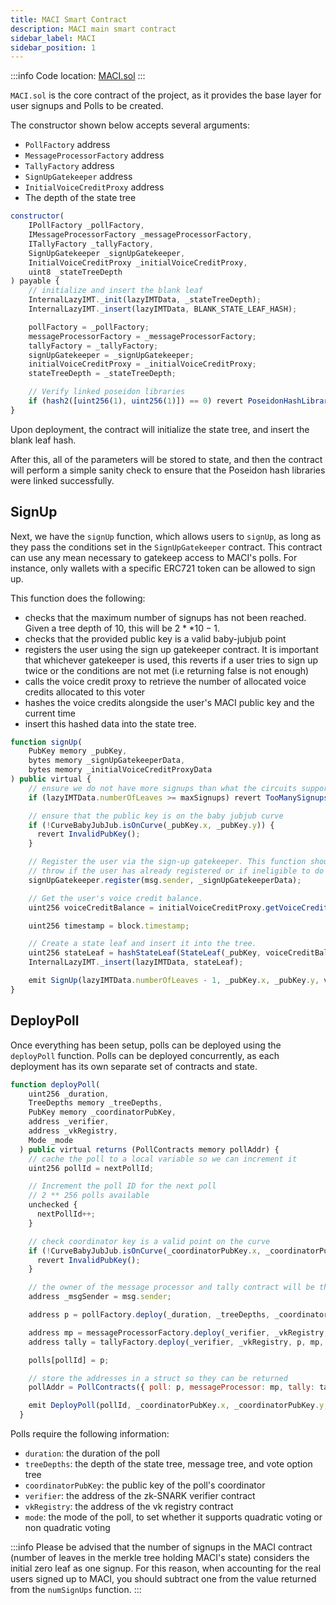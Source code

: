 ```yaml
---
title: MACI Smart Contract
description: MACI main smart contract
sidebar_label: MACI
sidebar_position: 1
---
```


:::info
Code location: [MACI.sol](https://github.com/privacy-scaling-explorations/maci/blob/dev/contracts/contracts/MACI.sol)
:::

`MACI.sol` is the core contract of the project, as it provides the base layer for user signups and Polls to be created.

The constructor shown below accepts several arguments:

- `PollFactory` address
- `MessageProcessorFactory` address
- `TallyFactory` address
- `SignUpGatekeeper` address
- `InitialVoiceCreditProxy` address
- The depth of the state tree

```javascript
constructor(
    IPollFactory _pollFactory,
    IMessageProcessorFactory _messageProcessorFactory,
    ITallyFactory _tallyFactory,
    SignUpGatekeeper _signUpGatekeeper,
    InitialVoiceCreditProxy _initialVoiceCreditProxy,
    uint8 _stateTreeDepth
) payable {
    // initialize and insert the blank leaf
    InternalLazyIMT._init(lazyIMTData, _stateTreeDepth);
    InternalLazyIMT._insert(lazyIMTData, BLANK_STATE_LEAF_HASH);

    pollFactory = _pollFactory;
    messageProcessorFactory = _messageProcessorFactory;
    tallyFactory = _tallyFactory;
    signUpGatekeeper = _signUpGatekeeper;
    initialVoiceCreditProxy = _initialVoiceCreditProxy;
    stateTreeDepth = _stateTreeDepth;

    // Verify linked poseidon libraries
    if (hash2([uint256(1), uint256(1)]) == 0) revert PoseidonHashLibrariesNotLinked();
}

```

Upon deployment, the contract will initialize the state tree, and insert the blank leaf hash.

After this, all of the parameters will be stored to state, and then the contract will perform a simple sanity check to ensure that the Poseidon hash libraries were linked successfully.

## SignUp

Next, we have the `signUp` function, which allows users to `signUp`, as long as they pass the conditions set in the `SignUpGatekeeper` contract. This contract can use any mean necessary to gatekeep access to MACI's polls. For instance, only wallets with a specific ERC721 token can be allowed to sign up.

This function does the following:

- checks that the maximum number of signups has not been reached. Given a tree depth of 10, this will be $2 ** 10 - 1$.
- checks that the provided public key is a valid baby-jubjub point
- registers the user using the sign up gatekeeper contract. It is important that whichever gatekeeper is used, this reverts if a user tries to sign up twice or the conditions are not met (i.e returning false is not enough)
- calls the voice credit proxy to retrieve the number of allocated voice credits allocated to this voter
- hashes the voice credits alongside the user's MACI public key and the current time
- insert this hashed data into the state tree.

```javascript
function signUp(
    PubKey memory _pubKey,
    bytes memory _signUpGatekeeperData,
    bytes memory _initialVoiceCreditProxyData
) public virtual {
    // ensure we do not have more signups than what the circuits support
    if (lazyIMTData.numberOfLeaves >= maxSignups) revert TooManySignups();

    // ensure that the public key is on the baby jubjub curve
    if (!CurveBabyJubJub.isOnCurve(_pubKey.x, _pubKey.y)) {
      revert InvalidPubKey();
    }

    // Register the user via the sign-up gatekeeper. This function should
    // throw if the user has already registered or if ineligible to do so.
    signUpGatekeeper.register(msg.sender, _signUpGatekeeperData);

    // Get the user's voice credit balance.
    uint256 voiceCreditBalance = initialVoiceCreditProxy.getVoiceCredits(msg.sender, _initialVoiceCreditProxyData);

    uint256 timestamp = block.timestamp;

    // Create a state leaf and insert it into the tree.
    uint256 stateLeaf = hashStateLeaf(StateLeaf(_pubKey, voiceCreditBalance, timestamp));
    InternalLazyIMT._insert(lazyIMTData, stateLeaf);

    emit SignUp(lazyIMTData.numberOfLeaves - 1, _pubKey.x, _pubKey.y, voiceCreditBalance, timestamp);
}
```

## DeployPoll

Once everything has been setup, polls can be deployed using the `deployPoll` function. Polls can be deployed concurrently, as each deployment has its own separate set of contracts and state.

```javascript
function deployPoll(
    uint256 _duration,
    TreeDepths memory _treeDepths,
    PubKey memory _coordinatorPubKey,
    address _verifier,
    address _vkRegistry,
    Mode _mode
  ) public virtual returns (PollContracts memory pollAddr) {
    // cache the poll to a local variable so we can increment it
    uint256 pollId = nextPollId;

    // Increment the poll ID for the next poll
    // 2 ** 256 polls available
    unchecked {
      nextPollId++;
    }

    // check coordinator key is a valid point on the curve
    if (!CurveBabyJubJub.isOnCurve(_coordinatorPubKey.x, _coordinatorPubKey.y)) {
      revert InvalidPubKey();
    }

    // the owner of the message processor and tally contract will be the msg.sender
    address _msgSender = msg.sender;

    address p = pollFactory.deploy(_duration, _treeDepths, _coordinatorPubKey, address(this));

    address mp = messageProcessorFactory.deploy(_verifier, _vkRegistry, p, _msgSender, _mode);
    address tally = tallyFactory.deploy(_verifier, _vkRegistry, p, mp, _msgSender, _mode);

    polls[pollId] = p;

    // store the addresses in a struct so they can be returned
    pollAddr = PollContracts({ poll: p, messageProcessor: mp, tally: tally });

    emit DeployPoll(pollId, _coordinatorPubKey.x, _coordinatorPubKey.y, pollAddr);
  }
```

Polls require the following information:

- `duration`: the duration of the poll
- `treeDepths`: the depth of the state tree, message tree, and vote option tree
- `coordinatorPubKey`: the public key of the poll's coordinator
- `verifier`: the address of the zk-SNARK verifier contract
- `vkRegistry`: the address of the vk registry contract
- `mode`: the mode of the poll, to set whether it supports quadratic voting or non quadratic voting

:::info
Please be advised that the number of signups in the MACI contract (number of leaves in the merkle tree holding MACI's state) considers the initial zero leaf as one signup. For this reason, when accounting for the real users signed up to MACI, you should subtract one from the value returned from the `numSignUps` function.
:::
